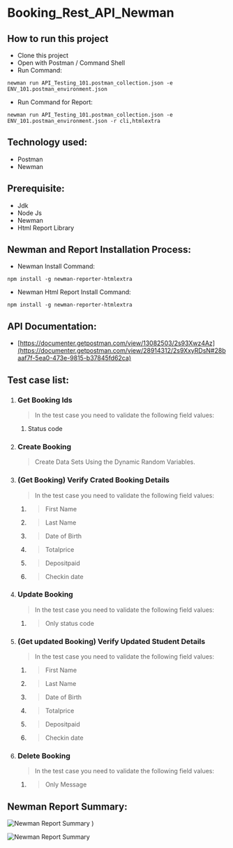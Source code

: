 # Booking_Rest_API_Newman

## How to run this project
- Clone this project
- Open with Postman / Command Shell
- Run Command:  
```console 
newman run API_Testing_101.postman_collection.json -e ENV_101.postman_environment.json
```
- Run Command for Report: 
```console 
newman run API_Testing_101.postman_collection.json -e ENV_101.postman_environment.json -r cli,htmlextra
```

## Technology used:
- Postman
- Newman

## Prerequisite:
- Jdk
- Node Js
- Newman
- Html Report Library

## Newman and Report Installation Process:
- Newman Install Command:
```console
npm install -g newman-reporter-htmlextra
```
- Newman Html Report Install Command:
```console
npm install -g newman-reporter-htmlextra
```

## API Documentation:
- [https://documenter.getpostman.com/view/13082503/2s93Xwz4Az](https://documenter.getpostman.com/view/28914312/2s9XxyRDsN#28baaf7f-5ea0-473e-9815-b37845fd62ca)

## Test case list:
1. ### Get Booking Ids
   > In the test case you need to validate the following field values:
   1. Status code

1. ### Create Booking
	> Create Data Sets Using the Dynamic Random Variables.

2. ### (Get Booking) Verify Crated Booking Details
	> In the test case you need to validate the following field values:
 	1. > First Name
 	2. > Last Name
 	3. > Date of Birth
   4. > Totalprice
   5. > Depositpaid
   6. > Checkin date

3. ### Update Booking
	> In the test case you need to validate the following field values:
 	1. > Only status code
     
4. ### (Get updated Booking) Verify Updated Student Details
	> In the test case you need to validate the following field values:
	1. > First Name
 	2. > Last Name
 	3. > Date of Birth
   4. > Totalprice
   5. > Depositpaid
   6. > Checkin date

5. ### Delete Booking
	> In the test case you need to validate the following field values:
	1. > Only Message

## Newman Report Summary:
![Newman Report Summary](https://github.com/jasin0x/Booking_Rest_API_Newman/assets/46416678/39287503-29ac-469a-bfaa-bc4a52be8416)
)

![Newman Report Summary](https://github.com/jasin0x/Booking_Rest_API_Newman/assets/46416678/0ed33abe-6d60-4525-bcf9-c443284bceb1)
